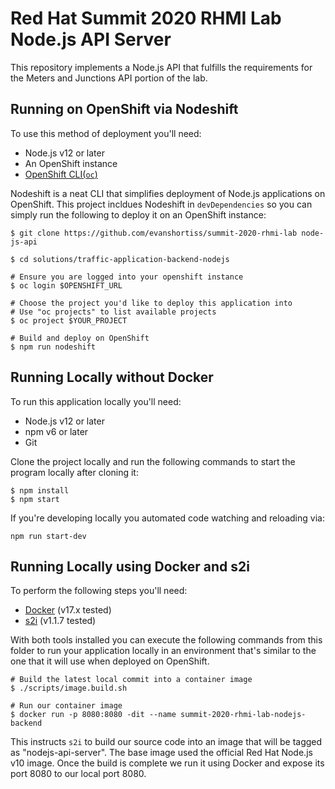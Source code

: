 # Red Hat Summit 2020 RHMI Lab Node.js API Server

This repository implements a Node.js API that fulfills the requirements for
the Meters and Junctions API portion of the lab.

## Running on OpenShift via Nodeshift
To use this method of deployment you'll need:

* Node.js v12 or later
* An OpenShift instance
* [OpenShift CLI(`oc`)](https://github.com/openshift/origin/releases/tag/v3.11.0)

Nodeshift is a neat CLI that simplifies deployment of Node.js applications on
OpenShift. This project incldues Nodeshift in `devDependencies` so you can
simply run the following to deploy it on an OpenShift instance:

```
$ git clone https://github.com/evanshortiss/summit-2020-rhmi-lab node-js-api

$ cd solutions/traffic-application-backend-nodejs

# Ensure you are logged into your openshift instance
$ oc login $OPENSHIFT_URL

# Choose the project you'd like to deploy this application into
# Use "oc projects" to list available projects
$ oc project $YOUR_PROJECT

# Build and deploy on OpenShift
$ npm run nodeshift
```

## Running Locally without Docker
To run this application locally you'll need:

* Node.js v12 or later
* npm v6 or later
* Git

Clone the project locally and run the following commands to start the program
locally after cloning it:

```
$ npm install
$ npm start
```

If you're developing locally you automated code watching and reloading via:

```
npm run start-dev
```

## Running Locally using Docker and s2i
To perform the following steps you'll need:

* [Docker](https://docs.docker.com/release-notes/) (v17.x tested)
* [s2i](https://github.com/openshift/source-to-image/releases) (v1.1.7 tested)

With both tools installed you can execute the following commands from this
folder to run your application locally in an environment that's similar to the
one that it will use when deployed on OpenShift.

```
# Build the latest local commit into a container image
$ ./scripts/image.build.sh

# Run our container image
$ docker run -p 8080:8080 -dit --name summit-2020-rhmi-lab-nodejs-backend
```

This instructs `s2i` to build our source code into an image that will be tagged
as "nodejs-api-server". The base image used the official Red Hat Node.js v10 image.
Once the build is complete we run it using Docker and expose its port 8080 to
our local port 8080.
